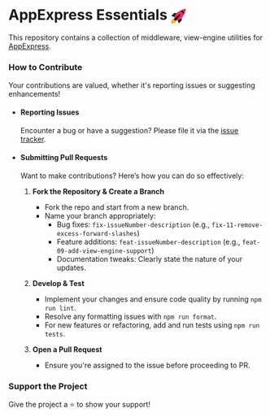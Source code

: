 # AppExpress Essentials <img src="rocket.png" width="30" style="vertical-align: middle;"/>

This repository contains a collection of middleware, view-engine utilities
for [AppExpress](https://github.com/itznotabug/appexpress).

### How to Contribute

Your contributions are valued, whether it's reporting issues or suggesting enhancements!

- #### Reporting Issues

  Encounter a bug or have a suggestion? Please file it via
  the [issue tracker](https://github.com/ItzNotABug/appexpress-essentials/issues).

- #### Submitting Pull Requests

  Want to make contributions? Here’s how you can do so effectively:

    1. **Fork the Repository & Create a Branch**
        - Fork the repo and start from a new branch.
        - Name your branch appropriately:
            - Bug fixes: `fix-issueNumber-description` (e.g., `fix-11-remove-excess-forward-slashes`)
            - Feature additions: `feat-issueNumber-description` (e.g., `feat-09-add-view-engine-support`)
            - Documentation tweaks: Clearly state the nature of your updates.

    2. **Develop & Test**
        - Implement your changes and ensure code quality by running `npm run lint`.
        - Resolve any formatting issues with `npm run format`.
        - For new features or refactoring, add and run tests using `npm run tests`.

    3. **Open a Pull Request**
        - Ensure you're assigned to the issue before proceeding to PR.

### Support the Project

Give the project a ⭐️ to show your support!
